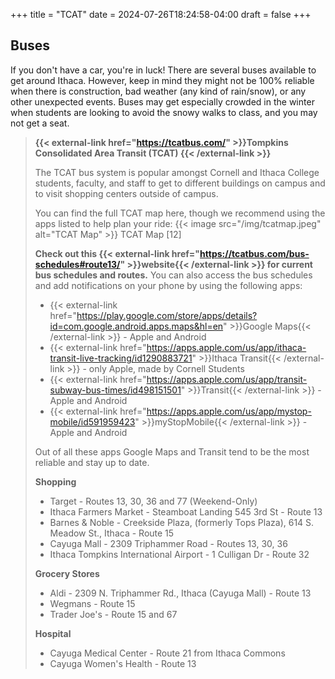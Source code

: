 +++
title = "TCAT"
date = 2024-07-26T18:24:58-04:00
draft = false
+++

## Buses

If you don't have a car, you're in luck! There are several buses available to get around Ithaca. However, keep in mind they might not be 100% reliable when there is construction, bad weather (any kind of rain/snow), or any other unexpected events. Buses may get especially crowded in the winter when students are looking to avoid the snowy walks to class, and you may not get a seat. 

> **{{< external-link href="https://tcatbus.com/" >}}Tompkins Consolidated Area Transit (TCAT) {{< /external-link >}}**
>
> The TCAT bus system is popular amongst Cornell and Ithaca College students, faculty, and staff to get to different buildings on campus and to visit shopping centers outside of campus.
>
> You can find the full TCAT map here, though we recommend using the apps listed to help plan your ride:
>{{< image src="/img/tcatmap.jpeg" alt="TCAT Map" >}}
> TCAT Map [12]
> 
> **Check out this {{< external-link href="https://tcatbus.com/bus-schedules#route13/" >}}website{{< /external-link >}}  for current bus schedules and routes.** 
> You can also access the bus schedules and add notifications on your phone by using the following apps:
> - {{< external-link href="https://play.google.com/store/apps/details?id=com.google.android.apps.maps&hl=en" >}}Google Maps{{< /external-link >}} - Apple and Android
> - {{< external-link href="https://apps.apple.com/us/app/ithaca-transit-live-tracking/id1290883721" >}}Ithaca Transit{{< /external-link >}} - only Apple, made by Cornell Students
> - {{< external-link href="https://apps.apple.com/us/app/transit-subway-bus-times/id498151501" >}}Transit{{< /external-link >}} - Apple and Android
> - {{< external-link href="https://apps.apple.com/us/app/mystop-mobile/id591959423" >}}myStopMobile{{< /external-link >}} - Apple and Android
>
> Out of all these apps Google Maps and Transit tend to be the most reliable and stay up to date.
>
> **Shopping**
> - Target - Routes 13, 30, 36 and 77 (Weekend-Only)
> - Ithaca Farmers Market - Steamboat Landing 545 3rd St - Route 13
> - Barnes & Noble - Creekside Plaza, (formerly Tops Plaza), 614 S. Meadow St., Ithaca - Route 15
> - Cayuga Mall - 2309 Triphammer Road - Routes 13, 30, 36
> - Ithaca Tompkins International Airport - 1 Culligan Dr - Route 32
>
> **Grocery Stores**
> - Aldi - 2309 N. Triphammer Rd., Ithaca (Cayuga Mall) - Route 13
> - Wegmans - Route 15
> - Trader Joe's - Route 15 and 67
>
> **Hospital**
> - Cayuga Medical Center - Route 21 from Ithaca Commons
> - Cayuga Women's Health - Route 13